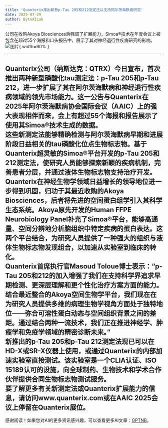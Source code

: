 ```yaml
---
title: 'Quanterix推出新款p-Tau 205和212测定法以支持阿尔茨海默病研究'
date: 2025-07-29
author: ByteAILab
---
```


公司在收购Akoya Biosciences后强调了扩展能力，Simoa®技术在年度会议上被包含在超过55个海报和口头报告中，展示了其对神经退行性疾病研究的影响。![图片](https://ai-techpark.com/wp-content/uploads/Quanterix-v.jpg){ width=60% }

---
  
Quanterix公司（纳斯达克：QTRX）今日宣布，首次推出两种新型磷酸化tau测定法：p-Tau 205和p-Tau 212，进一步扩展了其在阿尔茨海默病和神经退行性疾病领域的领先市场能力。这一公告与Quanterix在2025年阿尔茨海默病协会国际会议（AAIC）上的强大表现相伴而来，会上有超过55个海报和报告展示了使用其Simoa®技术生成的数据。  
这些新测定法能够精确检测与阿尔茨海默病早期和进展阶段日益相关的tau磷酸化位点生物标志物。基于Quanterix超灵敏的Simoa®平台开发的p-Tau 205和212测定法，使研究人员能够探索新颖的疾病机制，完善患者分层，并通过液体生物标志物支持治疗开发。  
Quanterix在神经生物学领域日益增长的领导地位进一步得到巩固，归功于其最近收购的Akoya Biosciences，后者将先进的空间蛋白组学引入其科学生态系统。Akoya原先开发的Human FFPE Neurobiology Panel补充了Simoa®平台，能够高通量、空间分辨地分析脑组织中特定疾病的蛋白表达。这两个平台结合，为研究人员提供了一种强大的组织与液体生物标志物发现组合，以加速从实验室到临床的转化。  
Quanterix首席执行官Masoud Toloue博士表示：“p-Tau 205和212的加入增强了我们在支持科学界追求早期检测、更深层理解和更个性化治疗方案方面的能力。结合最近整合的Akoya空间生物学平台，我们现在在为研究人员提供多维的病理生物学视角方面处于独特地位——弥合可溶性蛋白动态与空间组织背景之间的差距。通过结合两种一流技术，我们正在推进神经学、肿瘤学和免疫学领域的精密诊断未来。”  
新推出的p-Tau 205和p-Tau 212测定法现已可以在HD-X或SR-X仪器上使用，或通过Quanterix的内部加速实验室直接测试。该实验室是一个CLIA认证、ISO 15189认可的设施，向全球制药、生物技术和学术合作伙伴提供合同生物标志物测试服务。  
要了解更多有关新测定法或Quanterix扩展能力的信息，请访问www.quanterix.com或在AAIC 2025会议上停留在Quanterix展位。
---
感谢阅读！如果您对AI的更多资讯感兴趣，可以查看更多AI文章：[GPTNB](https://gptnb.com)。
